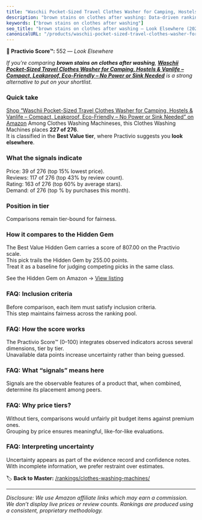 ```yaml
---
title: "Waschii Pocket-Sized Travel Clothes Washer for Camping, Hostels & Vanlife – Compact, Leakproof, Eco-Friendly – No Power or Sink Needed"
description: "brown stains on clothes after washing: Data-driven ranking using the Practivio Score™. Positioned by quality, value, demand, findability, momentum."
keywords: ["brown stains on clothes after washing"]
seo_title: "brown stains on clothes after washing — Look Elsewhere (2025)"
canonicalURL: "/products/waschii-pocket-sized-travel-clothes-washer-for-camping-hostels-vanlife-compact-leakproof-eco-friendly-no-power-or-sink-needed-B0CQ71ZVJF/"
---
```


**🚫 Practivio Score™:** 552 — _Look Elsewhere_


*If you're comparing **brown stains on clothes after washing**, **[Waschii Pocket-Sized Travel Clothes Washer for Camping, Hostels & Vanlife – Compact, Leakproof, Eco-Friendly – No Power or Sink Needed](https://www.amazon.com/dp/B0CQ71ZVJF?tag=practivio-20)** is a strong alternative to put on your shortlist.*
### Quick take
[Shop “Waschii Pocket-Sized Travel Clothes Washer for Camping, Hostels & Vanlife – Compact, Leakproof, Eco-Friendly – No Power or Sink Needed” on Amazon](https://www.amazon.com/dp/B0CQ71ZVJF?tag=practivio-20)
Among Clothes Washing Machineses, this Clothes Washing Machines places **227 of 276**.  
It is classified in the **Best Value tier**, where Practivio suggests you **look elsewhere**.

### What the signals indicate
Price: 39 of 276 (top 15% lowest price).  
Reviews: 117 of 276 (top 43% by review count).  
Rating: 163 of 276 (top 60% by average stars).  
Demand:  of 276 (top % by purchases this month).

### Position in tier
Comparisons remain tier-bound for fairness.

### How it compares to the Hidden Gem
The Best Value Hidden Gem carries a score of 807.00 on the Practivio scale.  
This pick trails the Hidden Gem by 255.00 points.  
Treat it as a baseline for judging competing picks in the same class.  

See the Hidden Gem on Amazon → [View listing](https://www.amazon.com/dp/B01N68XF0O?tag=practivio-20)

### FAQ: Inclusion criteria
Before comparison, each item must satisfy inclusion criteria.  
This step maintains fairness across the ranking pool.

### FAQ: How the score works
The Practivio Score™ (0–100) integrates observed indicators across several dimensions, tier by tier.  
Unavailable data points increase uncertainty rather than being guessed.

### FAQ: What “signals” means here
Signals are the observable features of a product that, when combined, determine its placement among peers.

### FAQ: Why price tiers?
Without tiers, comparisons would unfairly pit budget items against premium ones.  
Grouping by price ensures meaningful, like-for-like evaluations.

### FAQ: Interpreting uncertainty
Uncertainty appears as part of the evidence record and confidence notes.  
With incomplete information, we prefer restraint over estimates.


🏷️ **Back to Master:** [/rankings/clothes-washing-machines/](/rankings/clothes-washing-machines/)

---
_Disclosure: We use Amazon affiliate links which may earn a commission. We don’t display live prices or review counts. Rankings are produced using a consistent, proprietary methodology._
